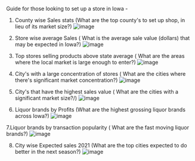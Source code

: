 Guide for those looking to set up a store in Iowa -

1. County wise Sales stats (What are the top county's to set up shop, in lieu of its market size?)
![image](https://user-images.githubusercontent.com/101003064/156911675-b059855a-da63-4a8a-af12-ae15d2065215.png)


2. Store wise average Sales ( What is the average sale value (dollars) that may be expected in Iowa?)
![image](https://user-images.githubusercontent.com/101003064/156911644-1566b76a-87b6-4d0f-84b3-f3031b92dd69.png)


3. Top stores selling products above state average ( What are the areas where the local market is large enough to enter?)
![image](https://user-images.githubusercontent.com/101003064/156911807-2ce8b712-1032-40ca-8396-44fcdc248bbe.png)

4. City's with a large concentration of stores ( What are the cities where there's significant market concentration?)
![image](https://user-images.githubusercontent.com/101003064/156911856-4b4c0628-4bed-4a1a-b6e5-c14cdae2c7a0.png)

5. City's that have the highest sales value (  What are the cities with a significant market size?/)
![image](https://user-images.githubusercontent.com/101003064/156911889-48369aa1-de2e-4c4f-a8d1-d6e0061b8a0a.png)



6. Liquor brands by Profits (What are the highest grossing liquor brands across Iowa?)
![image](https://user-images.githubusercontent.com/101003064/156911924-cd6b9d3b-e94e-459b-9fe0-6d5349336f5e.png)


7.Liquor brands by transaction popularity ( What are the fast moving liquor brands?)
![image](https://user-images.githubusercontent.com/101003064/156911977-f00af844-c55a-4638-b659-df5b9f6b7ceb.png)



8. City wise Expected sales 2021 (What are the top cities expected to do better in the next season?)
![image](https://user-images.githubusercontent.com/101003064/156912019-d1c22a4f-617a-4695-a8c8-d28137df3148.png)
